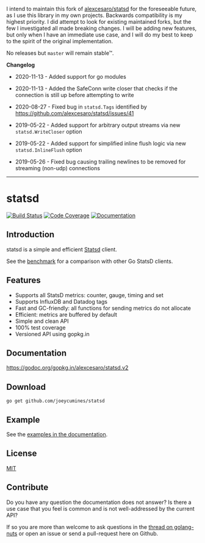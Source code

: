 I intend to maintain this fork of [alexcesaro/statsd](https://github.com/alexcesaro/statsd) for the foreseeable future,
as I use this library in my own projects. Backwards compatibility is my highest priority. I did attempt to look for
existing maintained forks, but the few I investigated all made breaking changes. I will be adding new features, but
only when I have an immediate use case, and I will do my best to keep to the spirit of the original implementation.

No releases but `master` will remain stable™.

**Changelog**

* 2020-11-13 - Added support for go modules

* 2020-11-13 - Added the SafeConn write closer that checks if the connection is still up before attempting to write

* 2020-08-27 - Fixed bug in `statsd.Tags` identified by https://github.com/alexcesaro/statsd/issues/41

* 2019-05-22 - Added support for arbitrary output streams via new `statsd.WriteCloser` option

* 2019-05-22 - Added support for simplified inline flush logic via new `statsd.InlineFlush` option

* 2019-05-26 - Fixed bug causing trailing newlines to be removed for streaming (non-udp) connections

---

# statsd
[![Build Status](https://travis-ci.org/alexcesaro/statsd.svg?branch=v2)](https://travis-ci.org/alexcesaro/statsd) [![Code Coverage](http://gocover.io/_badge/gopkg.in/alexcesaro/statsd.v2)](http://gocover.io/gopkg.in/alexcesaro/statsd.v2) [![Documentation](https://godoc.org/gopkg.in/alexcesaro/statsd.v2?status.svg)](https://godoc.org/gopkg.in/alexcesaro/statsd.v2)

## Introduction

statsd is a simple and efficient [Statsd](https://github.com/etsy/statsd)
client.

See the [benchmark](https://github.com/alexcesaro/statsdbench) for a comparison
with other Go StatsD clients.

## Features

- Supports all StatsD metrics: counter, gauge, timing and set
- Supports InfluxDB and Datadog tags
- Fast and GC-friendly: all functions for sending metrics do not allocate
- Efficient: metrics are buffered by default
- Simple and clean API
- 100% test coverage
- Versioned API using gopkg.in


## Documentation

https://godoc.org/gopkg.in/alexcesaro/statsd.v2


## Download

    go get github.com/joeycumines/statsd


## Example

See the [examples in the documentation](https://godoc.org/gopkg.in/alexcesaro/statsd.v2#example-package).


## License

[MIT](LICENSE)


## Contribute

Do you have any question the documentation does not answer? Is there a use case
that you feel is common and is not well-addressed by the current API?

If so you are more than welcome to ask questions in the
[thread on golang-nuts](https://groups.google.com/d/topic/golang-nuts/Tz6t4_iLgnw/discussion)
or open an issue or send a pull-request here on Github.
